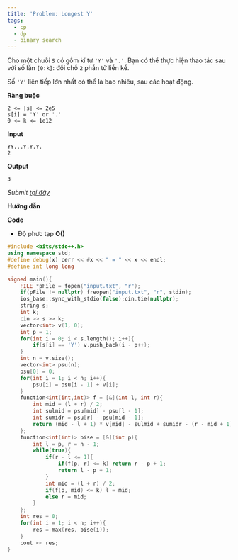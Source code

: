 ```yaml
---
title: 'Problem: Longest Y'
tags:
  - cp
  - dp
  - binary search
---
```

Cho một chuỗi `S` có gồm kí tự `'Y'` và `'.'`. Bạn có thể thực hiện thao tác sau với số lần `[0:k]`: đổi chỗ `2` phần tử liền kề.

Số `'Y'` liên tiếp lớn nhất có thể là bao nhiêu, sau các hoạt động.

**Ràng buộc**

```
2 <= |s| <= 2e5
s[i] = 'Y' or '.'
0 <= k <= 1e12
```

**Input**

```
YY...Y.Y.Y.
2
```

**Output**

```
3
```

<!--more-->

*Submit [tại đây](https://atcoder.jp/contests/abc229/tasks/abc229_g)*

**Hướng dẫn**


**Code**

- Độ phưc tạp **O()**

```cpp
#include <bits/stdc++.h>
using namespace std;
#define debug(x) cerr << #x << " = " << x << endl;
#define int long long

signed main(){
    FILE *pFile = fopen("input.txt", "r");
    if(pFile != nullptr) freopen("input.txt", "r", stdin);
    ios_base::sync_with_stdio(false);cin.tie(nullptr);
    string s;
    int k;
    cin >> s >> k;
    vector<int> v(1, 0);
    int p = 1;
    for(int i = 0; i < s.length(); i++){
        if(s[i] == 'Y') v.push_back(i - p++);
    }
    int n = v.size();
    vector<int> psu(n);
    psu[0] = 0;
    for(int i = 1; i < n; i++){
        psu[i] = psu[i - 1] + v[i];
    }
    function<int(int,int)> f = [&](int l, int r){
        int mid = (l + r) / 2;
        int sulmid = psu[mid] - psu[l - 1];
        int sumidr = psu[r] - psu[mid - 1];
        return (mid - l + 1) * v[mid] - sulmid + sumidr - (r - mid + 1) * v[mid];
    };
    function<int(int)> bise = [&](int p){
        int l = p, r = n - 1;
        while(true){
            if(r - l <= 1){
                if(f(p, r) <= k) return r - p + 1;
                return l - p + 1;
            }
            int mid = (l + r) / 2;
            if(f(p, mid) <= k) l = mid;
            else r = mid;
        }
    };
    int res = 0;
    for(int i = 1; i < n; i++){
        res = max(res, bise(i));
    }
    cout << res;
}
```
